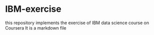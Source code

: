 # IBM-exercise
this repository implements the exercise of IBM data science course on Coursera
It is a markdown file
